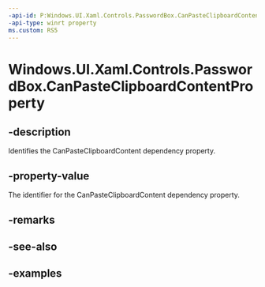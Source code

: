 ```yaml
---
-api-id: P:Windows.UI.Xaml.Controls.PasswordBox.CanPasteClipboardContentProperty
-api-type: winrt property
ms.custom: RS5
---
```


<!-- Property syntax.
public DependencyProperty CanPasteClipboardContentProperty { get; }
-->

# Windows.UI.Xaml.Controls.PasswordBox.CanPasteClipboardContentProperty

## -description

Identifies the CanPasteClipboardContent dependency property.



## -property-value

The identifier for the CanPasteClipboardContent dependency property.

## -remarks

## -see-also

## -examples


